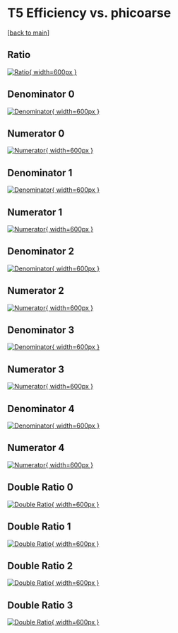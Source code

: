 # T5 Efficiency vs. phicoarse

[[back to main](./)]



## Ratio

[![Ratio](../mtv/var/T5_xtr_321_1_eff_phicoarse.png){ width=600px }](../mtv/var/T5_xtr_321_1_eff_phicoarse.pdf)

## Denominator 0

[![Denominator](../mtv/den/T5_xtr_321_1_eff_phicoarse_den0.png){ width=600px }](../mtv/den/T5_xtr_321_1_eff_phicoarse_den0.pdf)

## Numerator 0

[![Numerator](../mtv/num/T5_xtr_321_1_eff_phicoarse_num0.png){ width=600px }](../mtv/num/T5_xtr_321_1_eff_phicoarse_num0.pdf)

## Denominator 1

[![Denominator](../mtv/den/T5_xtr_321_1_eff_phicoarse_den1.png){ width=600px }](../mtv/den/T5_xtr_321_1_eff_phicoarse_den1.pdf)

## Numerator 1

[![Numerator](../mtv/num/T5_xtr_321_1_eff_phicoarse_num1.png){ width=600px }](../mtv/num/T5_xtr_321_1_eff_phicoarse_num1.pdf)

## Denominator 2

[![Denominator](../mtv/den/T5_xtr_321_1_eff_phicoarse_den2.png){ width=600px }](../mtv/den/T5_xtr_321_1_eff_phicoarse_den2.pdf)

## Numerator 2

[![Numerator](../mtv/num/T5_xtr_321_1_eff_phicoarse_num2.png){ width=600px }](../mtv/num/T5_xtr_321_1_eff_phicoarse_num2.pdf)

## Denominator 3

[![Denominator](../mtv/den/T5_xtr_321_1_eff_phicoarse_den3.png){ width=600px }](../mtv/den/T5_xtr_321_1_eff_phicoarse_den3.pdf)

## Numerator 3

[![Numerator](../mtv/num/T5_xtr_321_1_eff_phicoarse_num3.png){ width=600px }](../mtv/num/T5_xtr_321_1_eff_phicoarse_num3.pdf)

## Denominator 4

[![Denominator](../mtv/den/T5_xtr_321_1_eff_phicoarse_den4.png){ width=600px }](../mtv/den/T5_xtr_321_1_eff_phicoarse_den4.pdf)

## Numerator 4

[![Numerator](../mtv/num/T5_xtr_321_1_eff_phicoarse_num4.png){ width=600px }](../mtv/num/T5_xtr_321_1_eff_phicoarse_num4.pdf)

## Double Ratio 0

[![Double Ratio](../mtv/ratio/T5_xtr_321_1_eff_phicoarse_ratio0.png){ width=600px }](../mtv/ratio/T5_xtr_321_1_eff_phicoarse_ratio0.pdf)

## Double Ratio 1

[![Double Ratio](../mtv/ratio/T5_xtr_321_1_eff_phicoarse_ratio1.png){ width=600px }](../mtv/ratio/T5_xtr_321_1_eff_phicoarse_ratio1.pdf)

## Double Ratio 2

[![Double Ratio](../mtv/ratio/T5_xtr_321_1_eff_phicoarse_ratio2.png){ width=600px }](../mtv/ratio/T5_xtr_321_1_eff_phicoarse_ratio2.pdf)

## Double Ratio 3

[![Double Ratio](../mtv/ratio/T5_xtr_321_1_eff_phicoarse_ratio3.png){ width=600px }](../mtv/ratio/T5_xtr_321_1_eff_phicoarse_ratio3.pdf)


